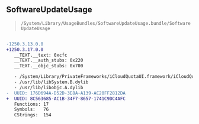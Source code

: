 ## SoftwareUpdateUsage

> `/System/Library/UsageBundles/SoftwareUpdateUsage.bundle/SoftwareUpdateUsage`

```diff

-1250.3.13.0.0
+1250.3.17.0.0
   __TEXT.__text: 0xcfc
   __TEXT.__auth_stubs: 0x220
   __TEXT.__objc_stubs: 0x700

   - /System/Library/PrivateFrameworks/iCloudQuotaUI.framework/iCloudQuotaUI
   - /usr/lib/libSystem.B.dylib
   - /usr/lib/libobjc.A.dylib
-  UUID: 176D694A-D52D-3E8A-A139-AC20FF2812DA
+  UUID: 8C563685-AC1B-34F7-8657-1741C9DC4AFC
   Functions: 17
   Symbols:   76
   CStrings:  154

```
